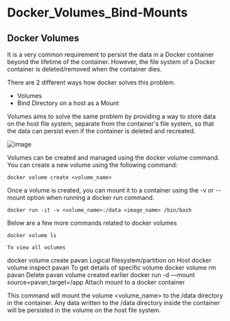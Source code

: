 # Docker_Volumes_Bind-Mounts

## Docker Volumes

It is a very common requirement to persist the data in a Docker container beyond the lifetime of the container. However, the file system of a Docker container is deleted/removed when the container dies.

There are 2 different ways how docker solves this problem.

- Volumes
- Bind Directory on a host as a Mount

Volumes aims to solve the same problem by providing a way to store data on the host file system, separate from the container's file system, so that the data can persist even if the container is deleted and recreated.

![image](https://github.com/Pavan-1997/Docker_Volumes_Bind-Mounts/assets/32020205/8c9bd3af-3e7a-4f8e-a5d9-bec833abe381)

Volumes can be created and managed using the docker volume command. You can create a new volume using the following command:

```
docker volume create <volume_name>
```

Once a volume is created, you can mount it to a container using the -v or --mount option when running a docker run command. 

```
docker run -it -v <volume_name>:/data <image_name> /bin/bash
```

Below are a few more commands related to docker volumes

```
docker volume ls
```
`To view all volumes`

docker volume create pavan
Logical filesystem/partition on Host
docker volume inspect pavan
To get details of specific volume
docker volume rm pavan
Delete pavan volume created earlier
docker run -d —mount source=pavan,target=/app <image-name>
Attach mount to a docker container

This command will mount the volume <volume_name> to the /data directory in the container. Any data written to the /data directory
inside the container will be persisted in the volume on the host file system.
